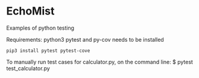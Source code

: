 # EchoMist
Examples of python testing 

Requirements:
    python3
    pytest and py-cov needs to be installed
    
    pip3 install pytest pytest-cove

To manually run test cases for calculator.py, on the command line:
    $ pytest test_calculator.py


